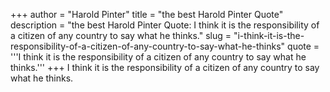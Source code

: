 +++
author = "Harold Pinter"
title = "the best Harold Pinter Quote"
description = "the best Harold Pinter Quote: I think it is the responsibility of a citizen of any country to say what he thinks."
slug = "i-think-it-is-the-responsibility-of-a-citizen-of-any-country-to-say-what-he-thinks"
quote = '''I think it is the responsibility of a citizen of any country to say what he thinks.'''
+++
I think it is the responsibility of a citizen of any country to say what he thinks.
